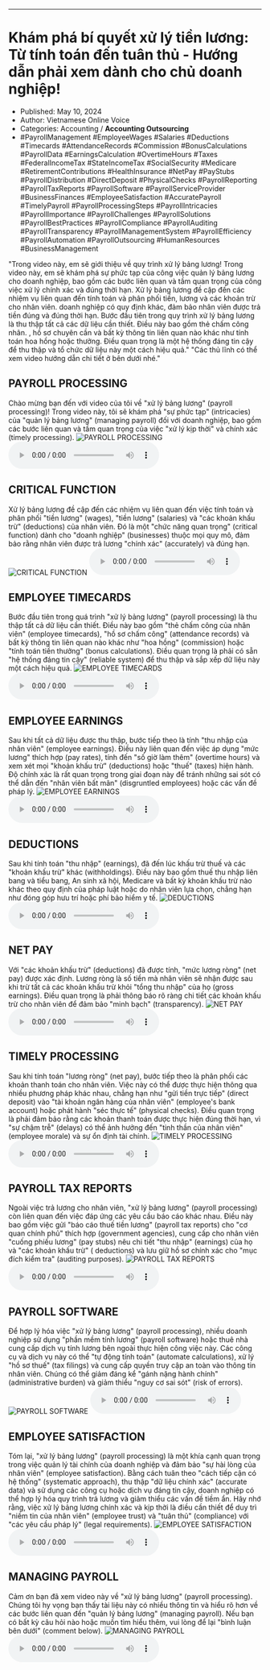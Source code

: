 
---

# Khám phá bí quyết xử lý tiền lương: Từ tính toán đến tuân thủ - Hướng dẫn phải xem dành cho chủ doanh nghiệp!

- Published: May 10, 2024
- Author: Vietnamese Online Voice
- Categories: Accounting / **Accounting Outsourcing**
- #PayrollManagement #EmployeeWages #Salaries #Deductions #Timecards #AttendanceRecords #Commission #BonusCalculations #PayrollData #EarningsCalculation #OvertimeHours #Taxes #FederalIncomeTax #StateIncomeTax #SocialSecurity #Medicare #RetirementContributions #HealthInsurance #NetPay #PayStubs #PayrollDistribution #DirectDeposit #PhysicalChecks #PayrollReporting #PayrollTaxReports #PayrollSoftware #PayrollServiceProvider #BusinessFinances #EmployeeSatisfaction #AccuratePayroll #TimelyPayroll #PayrollProcessingSteps #PayrollIntricacies #PayrollImportance #PayrollChallenges #PayrollSolutions #PayrollBestPractices #PayrollCompliance #PayrollAuditing #PayrollTransparency #PayrollManagementSystem #PayrollEfficiency #PayrollAutomation #PayrollOutsourcing #HumanResources #BusinessManagement

"Trong video này, em sẽ giới thiệu về quy trình xử lý bảng lương! Trong video này, em sẽ khám phá sự phức tạp của công việc quản lý bảng lương cho doanh nghiệp, bao gồm các bước liên quan và tầm quan trọng của công việc xử lý chính xác và đúng thời hạn. Xử lý bảng lương đề cập đến các nhiệm vụ liên quan đến tính toán và phân phối tiền, lương và các khoản trừ cho nhân viên. doanh nghiệp có quy định khác, đảm bảo nhân viên được trả tiền đúng và đúng thời hạn. Bước đầu tiên trong quy trình xử lý bảng lương là thu thập tất cả các dữ liệu cần thiết. Điều này bao gồm thẻ chấm công nhân. , hồ sơ chuyên cần và bất kỳ thông tin liên quan nào khác như tính toán hoa hồng hoặc thưởng. Điều quan trọng là một hệ thống đáng tin cậy để thu thập và tổ chức dữ liệu này một cách hiệu quả." "Các thủ lĩnh có thể xem video hướng dẫn chi tiết ở bên dưới nhé."


## PAYROLL PROCESSING

Chào mừng bạn đến với video của tôi về "xử lý bảng lương" (payroll processing)! Trong video này, tôi sẽ khám phá "sự phức tạp" (intricacies) của "quản lý bảng lương" (managing payroll) đối với doanh nghiệp, bao gồm các bước liên quan và tầm quan trọng của việc "xử lý kịp thời" và chính xác (timely processing).
![PAYROLL PROCESSING](https://http-archiver-apis-production-80.schnworks.com/storage/images/transitions/2024-05-10/transition-16987996202-Montserrat-Black-7B1FA2.jpg)
<audio controls>
    <source src="https://http-archiver-apis-production-80.schnworks.com/storage/storage/audio/file-25261263532.mp3" type="audio/mpeg">
</audio>



## CRITICAL FUNCTION

Xử lý bảng lương đề cập đến các nhiệm vụ liên quan đến việc tính toán và phân phối "tiền lương" (wages), "tiền lương" (salaries) và "các khoản khấu trừ" (deductions) của nhân viên. Đó là một "chức năng quan trọng" (critical function) dành cho "doanh nghiệp" (businesses) thuộc mọi quy mô, đảm bảo rằng nhân viên được trả lương "chính xác" (accurately) và đúng hạn.
![CRITICAL FUNCTION](https://http-archiver-apis-production-80.schnworks.com/storage/images/transitions/2024-05-10/transition-15749241049-Montserrat-Bold-4A148C.jpg)
<audio controls>
    <source src="https://http-archiver-apis-production-80.schnworks.com/storage/storage/audio/file-9476729145.mp3" type="audio/mpeg">
</audio>



## EMPLOYEE TIMECARDS

Bước đầu tiên trong quá trình "xử lý bảng lương" (payroll processing) là thu thập tất cả dữ liệu cần thiết. Điều này bao gồm "thẻ chấm công của nhân viên" (employee timecards), "hồ sơ chấm công" (attendance records) và bất kỳ thông tin liên quan nào khác như "hoa hồng" (commission) hoặc "tính toán tiền thưởng" (bonus calculations). Điều quan trọng là phải có sẵn "hệ thống đáng tin cậy" (reliable system) để thu thập và sắp xếp dữ liệu này một cách hiệu quả.
![EMPLOYEE TIMECARDS](https://http-archiver-apis-production-80.schnworks.com/storage/images/transitions/2024-05-10/transition--15040118714-Montserrat-ExtraBold-9C27B0.jpg)
<audio controls>
    <source src="https://http-archiver-apis-production-80.schnworks.com/storage/storage/audio/file-43348680310.mp3" type="audio/mpeg">
</audio>



## EMPLOYEE EARNINGS

Sau khi tất cả dữ liệu được thu thập, bước tiếp theo là tính "thu nhập của nhân viên" (employee earnings). Điều này liên quan đến việc áp dụng "mức lương" thích hợp (pay rates), tính đến "số giờ làm thêm" (overtime hours) và xem xét mọi "khoản khấu trừ" (deductions) hoặc "thuế" (taxes) hiện hành. Độ chính xác là rất quan trọng trong giai đoạn này để tránh những sai sót có thể dẫn đến "nhân viên bất mãn" (disgruntled employees) hoặc các vấn đề pháp lý.
![EMPLOYEE EARNINGS](https://http-archiver-apis-production-80.schnworks.com/storage/images/transitions/2024-05-10/transition--12825893012-Montserrat-ExtraBold-7B1FA2.jpg)
<audio controls>
    <source src="https://http-archiver-apis-production-80.schnworks.com/storage/storage/audio/file-7182160207.mp3" type="audio/mpeg">
</audio>



## DEDUCTIONS

Sau khi tính toán "thu nhập" (earnings), đã đến lúc khấu trừ thuế và các "khoản khấu trừ" khác (withholdings). Điều này bao gồm thuế thu nhập liên bang và tiểu bang, An sinh xã hội, Medicare và bất kỳ khoản khấu trừ nào khác theo quy định của pháp luật hoặc do nhân viên lựa chọn, chẳng hạn như đóng góp hưu trí hoặc phí bảo hiểm y tế.
![DEDUCTIONS](https://http-archiver-apis-production-80.schnworks.com/storage/images/transitions/2024-05-10/transition-22671142077-Montserrat-ExtraBold-9C27B0.jpg)
<audio controls>
    <source src="https://http-archiver-apis-production-80.schnworks.com/storage/storage/audio/file-36195494832.mp3" type="audio/mpeg">
</audio>



## NET PAY

Với "các khoản khấu trừ" (deductions) đã được tính, "mức lương ròng" (net pay) được xác định. Lương ròng là số tiền mà nhân viên sẽ nhận được sau khi trừ tất cả các khoản khấu trừ khỏi "tổng thu nhập" của họ (gross earnings). Điều quan trọng là phải thông báo rõ ràng chi tiết các khoản khấu trừ cho nhân viên để đảm bảo "minh bạch" (transparency).
![NET PAY](https://http-archiver-apis-production-80.schnworks.com/storage/images/transitions/2024-05-10/transition--5716310215-Montserrat-Black-283593.jpg)
<audio controls>
    <source src="https://http-archiver-apis-production-80.schnworks.com/storage/storage/audio/file-11103797112.mp3" type="audio/mpeg">
</audio>



## TIMELY PROCESSING

Sau khi tính toán "lương ròng" (net pay), bước tiếp theo là phân phối các khoản thanh toán cho nhân viên. Việc này có thể được thực hiện thông qua nhiều phương pháp khác nhau, chẳng hạn như "gửi tiền trực tiếp" (direct deposit) vào "tài khoản ngân hàng của nhân viên" (employee's bank account) hoặc phát hành "séc thực tế" (physical checks). Điều quan trọng là phải đảm bảo rằng các khoản thanh toán được thực hiện đúng thời hạn, vì "sự chậm trễ" (delays) có thể ảnh hưởng đến "tinh thần của nhân viên" (employee morale) và sự ổn định tài chính.
![TIMELY PROCESSING](https://http-archiver-apis-production-80.schnworks.com/storage/images/transitions/2024-05-10/transition--6812288965-Montserrat-Thin-880E4F.jpg)
<audio controls>
    <source src="https://http-archiver-apis-production-80.schnworks.com/storage/storage/audio/file-34337408039.mp3" type="audio/mpeg">
</audio>



## PAYROLL TAX REPORTS

Ngoài việc trả lương cho nhân viên, "xử lý bảng lương" (payroll processing) còn liên quan đến việc đáp ứng các yêu cầu báo cáo khác nhau. Điều này bao gồm việc gửi "báo cáo thuế tiền lương" (payroll tax reports) cho "cơ quan chính phủ" thích hợp (government agencies), cung cấp cho nhân viên "cuống phiếu lương" (pay stubs) nêu chi tiết "thu nhập" (earnings) của họ và "các khoản khấu trừ" ( deductions) và lưu giữ hồ sơ chính xác cho "mục đích kiểm tra" (auditing purposes).
![PAYROLL TAX REPORTS](https://http-archiver-apis-production-80.schnworks.com/storage/images/transitions/2024-05-10/transition--1310410173-Montserrat-Medium-1A237E.jpg)
<audio controls>
    <source src="https://http-archiver-apis-production-80.schnworks.com/storage/storage/audio/file-20192968312.mp3" type="audio/mpeg">
</audio>



## PAYROLL SOFTWARE

Để hợp lý hóa việc "xử lý bảng lương" (payroll processing), nhiều doanh nghiệp sử dụng "phần mềm tính lương" (payroll software) hoặc thuê nhà cung cấp dịch vụ tính lương bên ngoài thực hiện công việc này. Các công cụ và dịch vụ này có thể "tự động tính toán" (automate calculations), xử lý "hồ sơ thuế" (tax filings) và cung cấp quyền truy cập an toàn vào thông tin nhân viên. Chúng có thể giảm đáng kể "gánh nặng hành chính" (administrative burden) và giảm thiểu "nguy cơ sai sót" (risk of errors).
![PAYROLL SOFTWARE](https://http-archiver-apis-production-80.schnworks.com/storage/images/transitions/2024-05-10/transition--34751454913-Montserrat-ExtraBold-7B1FA2.jpg)
<audio controls>
    <source src="https://http-archiver-apis-production-80.schnworks.com/storage/storage/audio/file-8650629556.mp3" type="audio/mpeg">
</audio>



## EMPLOYEE SATISFACTION

Tóm lại, "xử lý bảng lương" (payroll processing) là một khía cạnh quan trọng trong việc quản lý tài chính của doanh nghiệp và đảm bảo "sự hài lòng của nhân viên" (employee satisfaction). Bằng cách tuân theo "cách tiếp cận có hệ thống" (systematic approach), thu thập "dữ liệu chính xác" (accurate data) và sử dụng các công cụ hoặc dịch vụ đáng tin cậy, doanh nghiệp có thể hợp lý hóa quy trình trả lương và giảm thiểu các vấn đề tiềm ẩn. Hãy nhớ rằng, việc xử lý bảng lương chính xác và kịp thời là điều cần thiết để duy trì "niềm tin của nhân viên" (employee trust) và "tuân thủ" (compliance) với "các yêu cầu pháp lý" (legal requirements).
![EMPLOYEE SATISFACTION](https://http-archiver-apis-production-80.schnworks.com/storage/images/transitions/2024-05-10/transition--34552797022-Montserrat-ExtraBold-880E4F.jpg)
<audio controls>
    <source src="https://http-archiver-apis-production-80.schnworks.com/storage/storage/audio/file-4206245465.mp3" type="audio/mpeg">
</audio>



## MANAGING PAYROLL

Cảm ơn bạn đã xem video này về "xử lý bảng lương" (payroll processing). Chúng tôi hy vọng bạn thấy tài liệu này có nhiều thông tin và hiểu rõ hơn về các bước liên quan đến "quản lý bảng lương" (managing payroll). Nếu bạn có bất kỳ câu hỏi nào hoặc muốn tìm hiểu thêm, vui lòng để lại "bình luận bên dưới" (comment below).
![MANAGING PAYROLL](https://http-archiver-apis-production-80.schnworks.com/storage/images/transitions/2024-05-10/transition-1660176425-Montserrat-Thin-283593.jpg)
<audio controls>
    <source src="https://http-archiver-apis-production-80.schnworks.com/storage/storage/audio/file-10491981254.mp3" type="audio/mpeg">
</audio>

